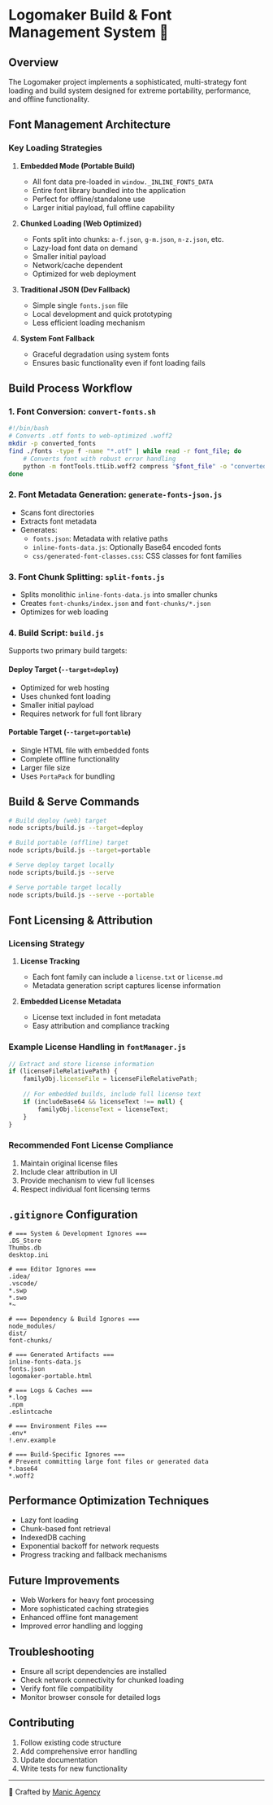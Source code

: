 # Logomaker Build & Font Management System 🚀

## Overview

The Logomaker project implements a sophisticated, multi-strategy font loading and build system designed for extreme portability, performance, and offline functionality.

## Font Management Architecture

### Key Loading Strategies

1. **Embedded Mode (Portable Build)**
   - All font data pre-loaded in `window._INLINE_FONTS_DATA`
   - Entire font library bundled into the application
   - Perfect for offline/standalone use
   - Larger initial payload, full offline capability

2. **Chunked Loading (Web Optimized)**
   - Fonts split into chunks: `a-f.json`, `g-m.json`, `n-z.json`, etc.
   - Lazy-load font data on demand
   - Smaller initial payload
   - Network/cache dependent
   - Optimized for web deployment

3. **Traditional JSON (Dev Fallback)**
   - Simple single `fonts.json` file
   - Local development and quick prototyping
   - Less efficient loading mechanism

4. **System Font Fallback**
   - Graceful degradation using system fonts
   - Ensures basic functionality even if font loading fails

## Build Process Workflow

### 1. Font Conversion: `convert-fonts.sh`
```bash
#!/bin/bash
# Converts .otf fonts to web-optimized .woff2
mkdir -p converted_fonts
find ./fonts -type f -name "*.otf" | while read -r font_file; do
    # Converts font with robust error handling
    python -m fontTools.ttLib.woff2 compress "$font_file" -o "converted_fonts/${font_file}.woff2"
done
```

### 2. Font Metadata Generation: `generate-fonts-json.js`
- Scans font directories
- Extracts font metadata
- Generates:
  - `fonts.json`: Metadata with relative paths
  - `inline-fonts-data.js`: Optionally Base64 encoded fonts
  - `css/generated-font-classes.css`: CSS classes for font families

### 3. Font Chunk Splitting: `split-fonts.js`
- Splits monolithic `inline-fonts-data.js` into smaller chunks
- Creates `font-chunks/index.json` and `font-chunks/*.json`
- Optimizes for web loading

### 4. Build Script: `build.js`
Supports two primary build targets:

#### Deploy Target (`--target=deploy`)
- Optimized for web hosting
- Uses chunked font loading
- Smaller initial payload
- Requires network for full font library

#### Portable Target (`--target=portable`)
- Single HTML file with embedded fonts
- Complete offline functionality
- Larger file size
- Uses `PortaPack` for bundling

## Build & Serve Commands

```bash
# Build deploy (web) target
node scripts/build.js --target=deploy

# Build portable (offline) target
node scripts/build.js --target=portable

# Serve deploy target locally
node scripts/build.js --serve

# Serve portable target locally
node scripts/build.js --serve --portable
```

## Font Licensing & Attribution

### Licensing Strategy

1. **License Tracking**
   - Each font family can include a `license.txt` or `license.md`
   - Metadata generation script captures license information

2. **Embedded License Metadata**
   - License text included in font metadata
   - Easy attribution and compliance tracking

### Example License Handling in `fontManager.js`

```javascript
// Extract and store license information
if (licenseFileRelativePath) {
    familyObj.licenseFile = licenseFileRelativePath;
    
    // For embedded builds, include full license text
    if (includeBase64 && licenseText !== null) {
        familyObj.licenseText = licenseText;
    }
}
```

### Recommended Font License Compliance

1. Maintain original license files
2. Include clear attribution in UI
3. Provide mechanism to view full licenses
4. Respect individual font licensing terms

## `.gitignore` Configuration

```gitignore
# === System & Development Ignores ===
.DS_Store
Thumbs.db
desktop.ini

# === Editor Ignores ===
.idea/
.vscode/
*.swp
*.swo
*~

# === Dependency & Build Ignores ===
node_modules/
dist/
font-chunks/

# === Generated Artifacts ===
inline-fonts-data.js
fonts.json
logomaker-portable.html

# === Logs & Caches ===
*.log
.npm
.eslintcache

# === Environment Files ===
.env*
!.env.example

# === Build-Specific Ignores ===
# Prevent committing large font files or generated data
*.base64
*.woff2
```

## Performance Optimization Techniques

- Lazy font loading
- Chunk-based font retrieval
- IndexedDB caching
- Exponential backoff for network requests
- Progress tracking and fallback mechanisms

## Future Improvements

- Web Workers for heavy font processing
- More sophisticated caching strategies
- Enhanced offline font management
- Improved error handling and logging

## Troubleshooting

- Ensure all script dependencies are installed
- Check network connectivity for chunked loading
- Verify font file compatibility
- Monitor browser console for detailed logs

## Contributing

1. Follow existing code structure
2. Add comprehensive error handling
3. Update documentation
4. Write tests for new functionality

---

🚀 Crafted by [Manic Agency](https://manic.agency)
